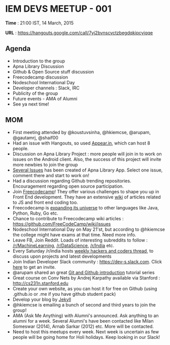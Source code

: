 # IEM DEVS MEETUP - 001


**Time** : 21:00 IST, 14 March, 2015

**URL** : https://hangouts.google.com/call/7yj2bvnscvctzbegdqkipcyjqqe

## Agenda

* Introduction to the group
* Apna Library Discussion
* Github &amp; Open Source stuff discussion
* Freecodecamp discussion
* Nodeschool International Day
* Developer channels : Slack, IRC
* Publicity of the group
* Future events - AMA of Alumni
* See ya next time!

## MOM

* First meeting attended by @koustuvsinha, @hkiemcse, @arupam, @gautamrj, @shaif00
* Had an issue with Hangouts, so used [Appear.in](https://appear.in/iem-devs), which can host 8 people.
* Discussion on Apna Library Project : more people will join in to work on issues on the Android client. Also, the success of this project will invite more newbies to join the group
* [Several Issues](https://github.com/iem-devs/apna-library/issues) has been created of Apna Library App. Select one issue, comment there and start to work on!
* Had a discussion regarding Github trending repositories. Encouragement regarding open source participation.
* Join [Freecodecamp](http://freecodecamp.com)! They offer various challenges to shape you up in Front End development. They have an extensive [wiki](https://github.com/FreeCodeCamp/FreeCodeCamp/wiki) of articles related to JS and front end coding too. 
* Freecodecamp is [expanding its universe](https://medium.freecodecamp.com/java-ruby-and-go-oh-my-6b5577ba2bc2) to other languages like Java, Python, Ruby, Go etc.
* Chance to contribute to Freecodecamp wiki articles : https://github.com/FreeCodeCamp/wiki/issues
* Nodeschool International Day on May 21'st, but according to @hkiemcse the college might have exams at that time. Need more info.
* Leave FB, Join Reddit. Loads of interesting subreddits to follow : [/r/MachineLearning](https://www.reddit.com/r/MachineLearning), [/r/DataScience](https://www.reddit.com/r/DataScience), [/r/India](https://www.reddit.com/r/india) etc.
* Every Saturday /r/india hosts [weekly hackers and coders thread](https://www.reddit.com/r/india/comments/4a4421/weekly_coders_hackers_all_tech_related_thread/), to discuss upon projects and latest developments
* Join Indian Developer Slack community : https://dev-s.slack.com. Click [here](https://slackipy-codetogether.rhcloud.com/) to get an invite.
* @arupam shared an great [Git and Github introduction](https://www.youtube.com/playlist?list=PLg7s6cbtAD15G8lNyoaYDuKZSKyJrgwB-) tutorial series
* Great course on Conv Nets by Andrej Karpathy available via Stanford : http://cs231n.stanford.edu
* Create your own website, as you can host it for free on Github (using .github.io or .me if you have github student pack)
* Develop your blog by [Jekyll](https://jekyllrb.com/)
* @hkiemcse is emailing a bunch of second and third years to join the group!
* AMA (Ask Me Anything) with Alumni's announced. Ask anything to an alumni for a week. Several Alumni's have been contacted like Milan Someswar (2014), Arnab Sarkar (2012) etc. More will be contacted.
* Need to host this meetups every week. Next week is uncertain as few people will be going home for Holi holidays. Keep looking in our Slack!
